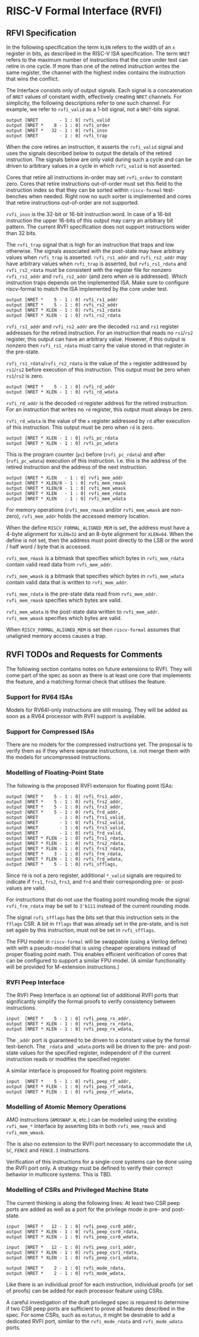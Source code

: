 
RISC-V Formal Interface (RVFI)
==============================

RFVI Specification
------------------

In the following specification the term `XLEN` refers to the width of an `x` register in bits, as described in the RISC-V ISA specification. The term `NRET` refers to the maximum number of instructions that the core under test can retire in one cycle. If more than one of the retired instruction writes the same register, the channel with the highest index contains the instruction that wins the conflict.

The Interface consists only of output signals. Each signal is a concatenation of `NRET` values of constant width, effectively creating `NRET` channels. For simplicity, the following descriptions refer to one such channel. For example, we refer to `rvfi_valid` as a 1-bit signal, not a `NRET`-bits signal.

    output [NRET        - 1 : 0] rvfi_valid
    output [NRET *    8 - 1 : 0] rvfi_order
    output [NRET *   32 - 1 : 0] rvfi_insn
    output [NRET        - 1 : 0] rvfi_trap

When the core retires an instruction, it asserts the `rvfi_valid` signal and uses the signals described below to output the details of the retired instruction. The signals below are only valid during such a cycle and can be driven to arbitrary values in a cycle in which `rvfi_valid` is not asserted.

Cores that retire all instructions in-order may set `rvfi_order` to constant zero. Cores that retire instructions out-of-order must set this field to the instruction index so that they can be sorted within `riscv-formal` test-benches when needed. Right now no such sorter is implemented and cores that retire instructions out-of-order are not supported.

`rvfi_insn` is the 32-bit or 16-bit instruction word. In case of a 16-bit instruction the upper 16-bits of this output may carry an arbitrary bit pattern. The current RVFI specification does not support instructions wider than 32 bits.

The `rvfi_trap` signal that is high for an instruction that traps and low otherwise. The signals associated with the post-state may have arbitrary values when `rvfi_trap` is asserted. `rvfi_rs1_addr` and `rvfi_rs2_addr` may have arbitrary values when `rvfi_trap` is asserted, but `rvfi_rs1_rdata` and `rvfi_rs2_rdata` must be consistent with the register file for nonzero `rvfi_rs1_addr` and `rvfi_rs2_addr` (and zero when `x0` is addressed). Which instruction traps depends on the implemented ISA. Make sure to configure riscv-formal to match the ISA implemented by the core under test.

    output [NRET *    5 - 1 : 0] rvfi_rs1_addr
    output [NRET *    5 - 1 : 0] rvfi_rs2_addr
    output [NRET * XLEN - 1 : 0] rvfi_rs1_rdata
    output [NRET * XLEN - 1 : 0] rvfi_rs2_rdata

`rvfi_rs1_addr` and `rvfi_rs2_addr` are the decoded `rs1` and `rs1` register addresses for the retired instruction. For an instruction that reads no `rs1`/`rs2` register, this output can have an arbitrary value. However, if this output is nonzero then `rvfi_rs1_rdata` must carry the value stored in that register in the pre-state.

`rvfi_rs1_rdata`/`rvfi_rs2_rdata` is the value of the `x` register addressed by `rs1`/`rs2` before execution of this instruction. This output must be zero when `rs1`/`rs2` is zero.

    output [NRET *    5 - 1 : 0] rvfi_rd_addr
    output [NRET * XLEN - 1 : 0] rvfi_rd_wdata

`rvfi_rd_addr` is the decoded `rd` register address for the retired instruction. For an instruction that writes no `rd` register, this output must always be zero.

`rvfi_rd_wdata` is the value of the `x` register addressed by `rd` after execution of this instruction. This output must be zero when `rd` is zero.

    output [NRET * XLEN - 1 : 0] rvfi_pc_rdata
    output [NRET * XLEN - 1 : 0] rvfi_pc_wdata

This is the program counter (`pc`) before (`rvfi_pc_rdata`) and after (`rvfi_pc_wdata`) execution of this instruction. I.e. this is the address of the retired instruction and the address of the next instruction.

    output [NRET * XLEN   - 1 : 0] rvfi_mem_addr
    output [NRET * XLEN/8 - 1 : 0] rvfi_mem_rmask
    output [NRET * XLEN/8 - 1 : 0] rvfi_mem_wmask
    output [NRET * XLEN   - 1 : 0] rvfi_mem_rdata
    output [NRET * XLEN   - 1 : 0] rvfi_mem_wdata

For memory operations (`rvfi_mem_rmask` and/or `rvfi_mem_wmask` are non-zero), `rvfi_mem_addr` holds the accessed memory location.

When the define `RISCV_FORMAL_ALIGNED_MEM` is set, the address must have a 4-byte alignment for `XLEN=32` and an 8-byte alignment for `XLEN=64`. When the define is not set, then the address must point directly to the LSB or the word / half word / byte that is accessed.

`rvfi_mem_rmask` is a bitmask that specifies which bytes in `rvfi_mem_rdata` contain valid read data from `rvfi_mem_addr`.

`rvfi_mem_wmask` is a bitmask that specifies which bytes in `rvfi_mem_wdata` contain valid data that is written to `rvfi_mem_addr`.

`rvfi_mem_rdata` is the pre-state data read from `rvfi_mem_addr`. `rvfi_mem_rmask` specifies which bytes are valid.

`rvfi_mem_wdata` is the post-state data written to `rvfi_mem_addr`. `rvfi_mem_wmask` specifies which bytes are valid.

When `RISCV_FORMAL_ALIGNED_MEM` is set then `riscv-formal` assumes that unaligned memory access causes a trap.


RVFI TODOs and Requests for Comments
------------------------------------

The following section contains notes on future extensions to RVFI. They will come part of the spec as soon as there is at least one core that implements the feature, and a matching formal check that utilises the feature.

### Support for RV64 ISAs

Models for RV64I-only instructions are still missing. They will be added as soon as a RV64 processor with RVFI support is available.

### Support for Compressed ISAs

There are no models for the compressed instructions yet. The proposal is to verify them as if they where separate instructions, i.e. not merge them with the models for uncompressed instructions.

### Modelling of Floating-Point State

The following is the proposed RVFI extension for floating point ISAs:

```
output [NRET *    5 - 1 : 0] rvfi_frs1_addr,
output [NRET *    5 - 1 : 0] rvfi_frs2_addr,
output [NRET *    5 - 1 : 0] rvfi_frs3_addr,
output [NRET *    5 - 1 : 0] rvfi_frd_addr,
output [NRET        - 1 : 0] rvfi_frs1_valid,
output [NRET        - 1 : 0] rvfi_frs2_valid,
output [NRET        - 1 : 0] rvfi_frs3_valid,
output [NRET        - 1 : 0] rvfi_frd_valid,
output [NRET * FLEN - 1 : 0] rvfi_frs1_rdata,
output [NRET * FLEN - 1 : 0] rvfi_frs2_rdata,
output [NRET * FLEN - 1 : 0] rvfi_frs3_rdata,
output [NRET *    3 - 1 : 0] rvfi_frm_rdata,
output [NRET * FLEN - 1 : 0] rvfi_frd_wdata,
output [NRET *    5 - 1 : 0] rvfi_sfflags,
```

Since `f0` is not a zero register, additional `*_valid` signals are required to indicate if `frs1`, `frs2`, `frs3`, and `frd` and their corresponding pre- or post-values are valid.

For instructions that do not use the floating point rounding mode the signal `rvfi_frm_rdata` may be set to `3'b111` instead of the current rounding mode.

The signal `rvfi_sfflags` has the bits set that this instruction sets in the `fflags` CSR. A bit in `fflags` that was already set in the pre-state, and is not set again by this instruction, must not be set in `rvfi_sfflags`.

The FPU model in `riscv-formal` will be swappable (using a Verilog define) with with a pseudo-model that is using cheaper operations instead of proper floating point math. This enables efficient verification of cores that can be configured to support a similar FPU model. (A similar functionality will be provided for M-extension instructions.)

### RVFI Peep Interface

The RVFI Peep Interface is an optional list of additional RVFI ports that significantly simplify the formal proofs to verify consistency between instructions.

```
input  [NRET *    5 - 1 : 0] rvfi_peep_rx_addr,
output [NRET * XLEN - 1 : 0] rvfi_peep_rx_rdata,
output [NRET * XLEN - 1 : 0] rvfi_peep_rx_wdata,
```

The `_addr` port is guaranteed to be driven to a constant value by the formal test-bench. The `_rdata` and `_wdata` ports will be driven to the pre- and post-state values for the specified register, independent of if the current instruction reads or modifies the specified register.

A similar interface is proposed for floating point registers:

```
input  [NRET *    5 - 1 : 0] rvfi_peep_rf_addr,
output [NRET * FLEN - 1 : 0] rvfi_peep_rf_rdata,
output [NRET * FLEN - 1 : 0] rvfi_peep_rf_wdata,
```

### Modelling of Atomic Memory Operations

AMO instructions (`AMOSWAP.W`, etc.) can be modelled using the existing `rvfi_mem_*` interface by asserting bits in both `rvfi_mem_rmask` and `rvfi_mem_wmask`.

The is also no extension to the RVFI port necessary to accommodate the `LR`, `SC`, `FENCE` and `FENCE.I` instructions.

Verification of this instructions for a single-core systems can be done using the RVFI port only. A strategy must be defined to verify their correct behavior in multicore systems. This is TBD.

### Modelling of CSRs and Privileged Machine State

The current thinking is along the following lines: At least two CSR peep ports are added as well as a port for the privilege mode in pre- and post-state.

```
input  [NRET *   12 - 1 : 0] rvfi_peep_csr0_addr,
output [NRET * XLEN - 1 : 0] rvfi_peep_csr0_rdata,
output [NRET * XLEN - 1 : 0] rvfi_peep_csr0_wdata,

input  [NRET *   12 - 1 : 0] rvfi_peep_csr1_addr,
output [NRET * XLEN - 1 : 0] rvfi_peep_csr1_rdata,
output [NRET * XLEN - 1 : 0] rvfi_peep_csr1_wdata,

output [NRET *    2 - 1 : 0] rvfi_mode_rdata,
output [NRET *    2 - 1 : 0] rvfi_mode_wdata,
```

Like there is an individual proof for each instruction, individual proofs (or set of proofs) can be added for each processor feature using CSRs.

A careful investigation of the draft privileged spec is required to determine if two CSR peep ports are sufficient to prove all features described in the spec. For some CSRs, such as `mstatus`, it might be desirable to add a dedicated RVFI port, similar to the `rvfi_mode_rdata` and `rvfi_mode_wdata` ports.

